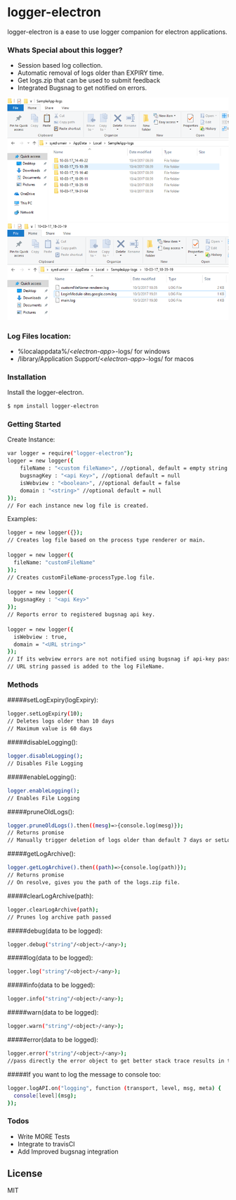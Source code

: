 # logger-electron

logger-electron is a ease to use logger companion for electron applications.

### Whats Special about this logger?
  - Session based log collection.
  - Automatic removal of logs older than EXPIRY time.
  - Get logs.zip that can be used to submit feedback
  - Integrated Bugsnag to get notified on errors.

![Sample Log File Location](https://raw.githubusercontent.com/Syed-Umair/logger/master/ScreenShots/sample1.PNG)
![Sample Log FileNames in some session folder](https://raw.githubusercontent.com/Syed-Umair/logger/master/ScreenShots/sample2.PNG)

### Log Files location:
  - %localappdata%/<*electron-app*>-logs/ for windows
  - <user>/library/Application Support/<*electron-app*>-logs/ for macos

### Installation

Install the logger-electron.

```sh
$ npm install logger-electron
```

### Getting Started

Create Instance:
```sh
var logger = require("logger-electron");
logger = new logger({
    fileName : "<custom fileName>", //optional, default = empty string
    bugsnagKey : "<api Key>", //optional default = null
    isWebview : "<boolean>", //optional default = false
    domain : "<string>" //optional default = null
});
// For each instance new log file is created.
```

Examples:

```sh
logger = new logger({});
// Creates log file based on the process type renderer or main.

logger = new logger({
  fileName: "customFileName"
});
// Creates customFileName-processType.log file.

logger = new logger({
  bugsnagKey : "<api Key>"
});
// Reports error to registered bugsnag api key.

logger = new logger({
  isWebview : true, 
  domain = "<URL string>"
});
// If its webview errors are not notified using bugsnag if api-key passed.
// URL string passed is added to the log FileName.  
```

### Methods

#####setLogExpiry(logExpiry):
```sh
logger.setLogExpiry(10);
// Deletes logs older than 10 days
// Maximum value is 60 days
```

#####disableLogging():
```sh
logger.disableLogging();
// Disables File Logging
```

#####enableLogging():
```sh
logger.enableLogging();
// Enables File Logging
```

#####pruneOldLogs():
```sh
logger.pruneOldLogs().then((mesg)=>{console.log(mesg)});
// Returns promise
// Manually trigger deletion of logs older than default 7 days or setLogExpiry(logExpiry) days
```

#####getLogArchive():
```sh
logger.getLogArchive().then((path)=>{console.log(path)});
// Returns promise
// On resolve, gives you the path of the logs.zip file.
```

#####clearLogArchive(path):
```sh
logger.clearLogArchive(path);
// Prunes log archive path passed
```

#####debug(data to be logged):
```sh
logger.debug("string"/<object>/<any>);
```

#####log(data to be logged):
```sh
logger.log("string"/<object>/<any>);
```

#####info(data to be logged):
```sh
logger.info("string"/<object>/<any>);
```

#####warn(data to be logged):
```sh
logger.warn("string"/<object>/<any>);
```

#####error(data to be logged):
```sh
logger.error("string"/<object>/<any>);
//pass directly the error object to get better stack trace results in the bugsnag.
```

#####If you want to log the message to console too:

```sh
logger.logAPI.on("logging", function (transport, level, msg, meta) {
  console[level](msg);
});
```

### Todos

 - Write MORE Tests
 - Integrate to travisCI
 - Add Improved bugsnag integration

License
----

MIT
